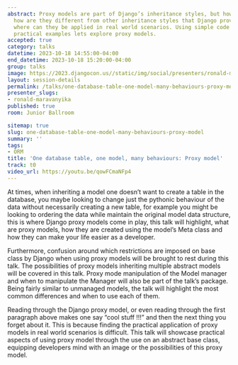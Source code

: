 ```yaml
---
abstract: Proxy models are part of Django’s inheritance styles, but how to they work,
  how are they different from other inheritance styles that Django provide, practically
  where can they be applied in real world scenarios. Using simple code snippets and
  practical examples lets explore proxy models.
accepted: true
category: talks
datetime: 2023-10-18 14:55:00-04:00
end_datetime: 2023-10-18 15:20:00-04:00
group: talks
image: https://2023.djangocon.us//static/img/social/presenters/ronald-maravanyika.png
layout: session-details
permalink: /talks/one-database-table-one-model-many-behaviours-proxy-model/
presenter_slugs:
- ronald-maravanyika
published: true
room: Junior Ballroom

sitemap: true
slug: one-database-table-one-model-many-behaviours-proxy-model
summary: ''
tags:
- ORM
title: 'One database table, one model, many behaviours: Proxy model'
track: t0
video_url: https://youtu.be/qowFCmaNFp4
---
```


At times, when inheriting a model one doesn’t want to create a table in the database, you maybe looking to change just the pythonic behaviour of the data without necessarily creating a new table, for example you might be looking  to ordering the data while maintain the original model data structure, this is where Django proxy models come in play, this talk will highlight, what are proxy models, how they are created using the model’s Meta class and how they can make your life easier as a developer.

Furthermore, confusion around which restrictions are imposed on base class by Django when using proxy models will be brought to rest during this talk. The possibilities of proxy models inheriting  multiple abstract models will be covered in this talk. Proxy mode manipulation of the Model manager and when to manipulate the Manager will also be part of the talk’s package. Being fairly similar to unmanaged models, the talk will highlight the most common differences  and when to use each of them.

Reading through the Django proxy model, or even reading through the first paragraph above makes one say “cool stuff !!!” and then the next thing you forget about it. This is because finding the practical application of proxy models in real world scenarios is difficult. This talk will showcase practical aspects of using proxy model through the use on an abstract base class, equipping developers mind with an image or the possibilities of this proxy model.
